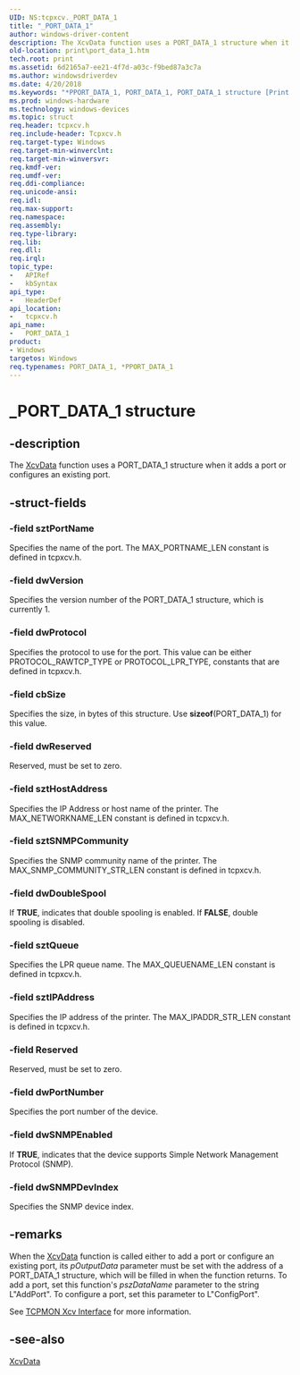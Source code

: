 ```yaml
---
UID: NS:tcpxcv._PORT_DATA_1
title: "_PORT_DATA_1"
author: windows-driver-content
description: The XcvData function uses a PORT_DATA_1 structure when it adds a port or configures an existing port.
old-location: print\port_data_1.htm
tech.root: print
ms.assetid: 6d2165a7-ee21-4f7d-a03c-f9bed87a3c7a
ms.author: windowsdriverdev
ms.date: 4/20/2018
ms.keywords: "*PPORT_DATA_1, PORT_DATA_1, PORT_DATA_1 structure [Print Devices], PPORT_DATA_1, PPORT_DATA_1 structure pointer [Print Devices], _PORT_DATA_1, print.port_data_1, spoolfnc_6fd52423-d2f1-4c6c-bf42-63000c5d0e66.xml, tcpxcv/PORT_DATA_1, tcpxcv/PPORT_DATA_1"
ms.prod: windows-hardware
ms.technology: windows-devices
ms.topic: struct
req.header: tcpxcv.h
req.include-header: Tcpxcv.h
req.target-type: Windows
req.target-min-winverclnt: 
req.target-min-winversvr: 
req.kmdf-ver: 
req.umdf-ver: 
req.ddi-compliance: 
req.unicode-ansi: 
req.idl: 
req.max-support: 
req.namespace: 
req.assembly: 
req.type-library: 
req.lib: 
req.dll: 
req.irql: 
topic_type:
-	APIRef
-	kbSyntax
api_type:
-	HeaderDef
api_location:
-	tcpxcv.h
api_name:
-	PORT_DATA_1
product:
- Windows
targetos: Windows
req.typenames: PORT_DATA_1, *PPORT_DATA_1
---
```


# _PORT_DATA_1 structure


## -description


The <a href="https://msdn.microsoft.com/library/windows/hardware/ff564255">XcvData</a> function uses a PORT_DATA_1 structure when it adds a port or configures an existing port.


## -struct-fields




### -field sztPortName

Specifies the name of the port. The MAX_PORTNAME_LEN constant is defined in tcpxcv.h.


### -field dwVersion

Specifies the version number of the PORT_DATA_1 structure, which is currently 1.


### -field dwProtocol

Specifies the protocol to use for the port. This value can be either PROTOCOL_RAWTCP_TYPE or PROTOCOL_LPR_TYPE, constants that are defined in tcpxcv.h.


### -field cbSize

Specifies the size, in bytes of this structure. Use <b>sizeof</b>(PORT_DATA_1) for this value.


### -field dwReserved

Reserved, must be set to zero.


### -field sztHostAddress

Specifies the IP Address or host name of the printer. The MAX_NETWORKNAME_LEN constant is defined in tcpxcv.h.


### -field sztSNMPCommunity

Specifies the SNMP community name of the printer. The MAX_SNMP_COMMUNITY_STR_LEN constant is defined in tcpxcv.h.


### -field dwDoubleSpool

If <b>TRUE</b>, indicates that double spooling is enabled. If <b>FALSE</b>, double spooling is disabled.


### -field sztQueue

Specifies the LPR queue name. The MAX_QUEUENAME_LEN constant is defined in tcpxcv.h.


### -field sztIPAddress

Specifies the IP address of the printer. The MAX_IPADDR_STR_LEN constant is defined in tcpxcv.h.


### -field Reserved

Reserved, must be set to zero.


### -field dwPortNumber

Specifies the port number of the device.


### -field dwSNMPEnabled

If <b>TRUE</b>, indicates that the device supports Simple Network Management Protocol (SNMP).


### -field dwSNMPDevIndex

Specifies the SNMP device index.


## -remarks



When the <a href="https://msdn.microsoft.com/library/windows/hardware/ff564255">XcvData</a> function is called either to add a port or configure an existing port, its <i>pOutputData</i> parameter must be set with the address of a PORT_DATA_1 structure, which will be filled in when the function returns. To add a port, set this function's <i>pszDataName</i> parameter to the string L"AddPort". To configure a port, set this parameter to L"ConfigPort". 

See <a href="https://msdn.microsoft.com/7b2b1cff-ab8f-44e0-9327-dc60a0072bf5">TCPMON Xcv Interface</a> for more information.




## -see-also




<a href="https://msdn.microsoft.com/library/windows/hardware/ff564255">XcvData</a>
 

 

